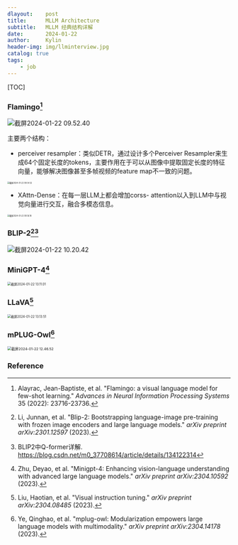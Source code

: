 ```yaml
---
dlayout:    post
title:      MLLM Architecture
subtitle:   MLLM 经典结构详解
date:       2024-01-22
author:     Kylin
header-img: img/llminterview.jpg
catalog: true
tags:
    - job
---
```




[TOC]

### **Flamingo**[^1]

![截屏2024-01-22 09.52.40](http://kylinhub.oss-cn-shanghai.aliyuncs.com/uPic/%E6%88%AA%E5%B1%8F2024-01-22%2009.52.40.png)

主要两个结构：

- perceiver resampler：类似DETR，通过设计多个Perceiver Resampler来生成64个固定长度的tokens，主要作用在于可以从图像中提取固定长度的特征向量，能够解决图像甚至多帧视频的feature map不一致的问题。

<img src="http://kylinhub.oss-cn-shanghai.aliyuncs.com/uPic/%E6%88%AA%E5%B1%8F2024-01-22%2009.54.52.png" alt="截屏2024-01-22 09.54.52" style="zoom:30%;" />

- XAttn-Dense：在每一层LLM上都会增加corss- attention以入到LLM中与视觉向量进行交互，融合多模态信息。

<img src="http://kylinhub.oss-cn-shanghai.aliyuncs.com/uPic/%E6%88%AA%E5%B1%8F2024-01-22%2009.56.18.png" alt="截屏2024-01-22 09.56.18" style="zoom:30%;" />



### **BLIP-2**[^2][^6]

![截屏2024-01-22 10.20.42](http://kylinhub.oss-cn-shanghai.aliyuncs.com/uPic/%E6%88%AA%E5%B1%8F2024-01-22%2010.20.42.png)



### MiniGPT-4[^3]

<img src="http://kylinhub.oss-cn-shanghai.aliyuncs.com/uPic/%E6%88%AA%E5%B1%8F2024-01-22%2013.11.01.png" alt="截屏2024-01-22 13.11.01" style="zoom:50%;" />



### LLaVA[^4]

<img src="http://kylinhub.oss-cn-shanghai.aliyuncs.com/uPic/%E6%88%AA%E5%B1%8F2024-01-22%2013.13.51.png" alt="截屏2024-01-22 13.13.51" style="zoom:50%;" />



### mPLUG-Owl[^5]

<img src="http://kylinhub.oss-cn-shanghai.aliyuncs.com/uPic/%E6%88%AA%E5%B1%8F2024-01-22%2012.46.52.png" alt="截屏2024-01-22 12.46.52" style="zoom:57%;" />



### Reference

[^1]: Alayrac, Jean-Baptiste, et al. "Flamingo: a visual language model for few-shot learning." *Advances in Neural Information Processing Systems* 35 (2022): 23716-23736.
[^2]: Li, Junnan, et al. "Blip-2: Bootstrapping language-image pre-training with frozen image encoders and large language models." *arXiv preprint arXiv:2301.12597* (2023).
[^3]: Zhu, Deyao, et al. "Minigpt-4: Enhancing vision-language understanding with advanced large language models." *arXiv preprint arXiv:2304.10592* (2023).
[^4]:Liu, Haotian, et al. "Visual instruction tuning." *arXiv preprint arXiv:2304.08485* (2023).
[^5]: Ye, Qinghao, et al. "mplug-owl: Modularization empowers large language models with multimodality." *arXiv preprint arXiv:2304.14178* (2023).
[^6]: BLIP2中Q-former详解. https://blog.csdn.net/m0_37708614/article/details/134122314
[^7]: 基于LLMs的多模态大模型(MiniGPT-4, LLaVA, mPLUG-Owl, InstuctBLIP, X-LLM). https://blog.csdn.net/qq_39388410/article/details/130772680











